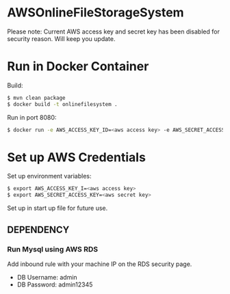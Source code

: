# AWSOnlineFileStorageSystem
Please note: Current AWS access key and secret key has been disabled for security reason. Will keep you update.

# Run in Docker Container
Build:
```bash
$ mvn clean package
$ docker build -t onlinefilesystem .     
```
Run in port 8080:
```bash
$ docker run -e AWS_ACCESS_KEY_ID=<aws access key> -e AWS_SECRET_ACCESS_KEY=<aws secret key> -p8080:8080 onlinefilesystem:latest     
```

# Set up AWS Credentials
Set up environment variables:
```bash
$ export AWS_ACCESS_KEY_I=<aws access key>
$ export AWS_SECRET_ACCESS_KEY=<aws secret key>
```
Set up in start up file for future use.

## DEPENDENCY
### Run Mysql using AWS RDS
Add inbound rule with your machine IP on the RDS security page.
- DB Username: admin
- DB Password: admin12345
